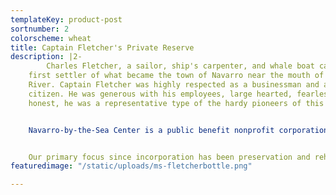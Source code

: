 ```yaml
---
templateKey: product-post
sortnumber: 2
colorscheme: wheat
title: Captain Fletcher's Private Reserve
description: |2-
        Charles Fletcher, a sailor, ship's carpenter, and whale boat captain, was the
    first settler of what became the town of Navarro near the mouth of the Navarro
    River. Captain Fletcher was highly respected as a businessman and as a
    citizen. He was generous with his employees, large hearted, fearless, and
    honest, he was a representative type of the hardy pioneers of this state.


    Navarro-by-the-Sea Center is a public benefit nonprofit corporation. The specific purposes for which this corporation is organized are: to promote education and interpretive activities of the California State Parks system in the Mendocino County area, support scientific and historic investigations relating to the area, and present these subjects to the public.


    Our primary focus since incorporation has been preservation and rehabilitation of the historic Captain Fletcher's Inn (ca. 1865) at the Navarro Beach area of the Navarro River Redwoods State Park.
featuredimage: "/static/uploads/ms-fletcherbottle.png"

---
```

